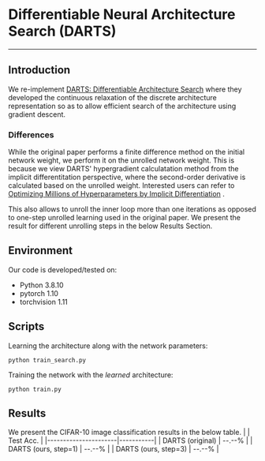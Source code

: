 # Differentiable Neural Architecture Search (DARTS)
---
## Introduction
We re-implement [DARTS: Differentiable Architecture Search](https://arxiv.org/abs/1806.09055) where
they developed the continuous relaxation of the discrete architecture representation so as to allow 
efficient search of the architecture using gradient descent.

### Differences
While the original paper performs a finite difference method on the initial network weight, 
we perform it on the unrolled network weight.
This is because we view DARTS' hypergradient calculatation method from the implicit differentitation
perspective, where the second-order derivative is calculated based on the unrolled weight.
Interested users can refer to 
[Optimizing Millions of Hyperparameters by Implicit Differentiation](https://arxiv.org/pdf/1911.02590)
.

This also allows to unroll the inner loop more than one iterations as opposed to one-step unrolled
learning used in the original paper. We present the result for different unrolling steps in the 
below Results Section.


## Environment
Our code is developed/tested on:

- Python 3.8.10
- pytorch 1.10
- torchvision 1.11

## Scripts
Learning the architecture along with the network parameters:
```
python train_search.py
```
Training the network with the *learned* architecture:
```
python train.py
```

## Results
We present the CIFAR-10 image classification results in the below table.
|                      | Test Acc. |
|----------------------|-----------|
| DARTS (original)     | --.--%    |
| DARTS (ours, step=1) | --.--%    |
| DARTS (ours, step=3) | --.--%    |
